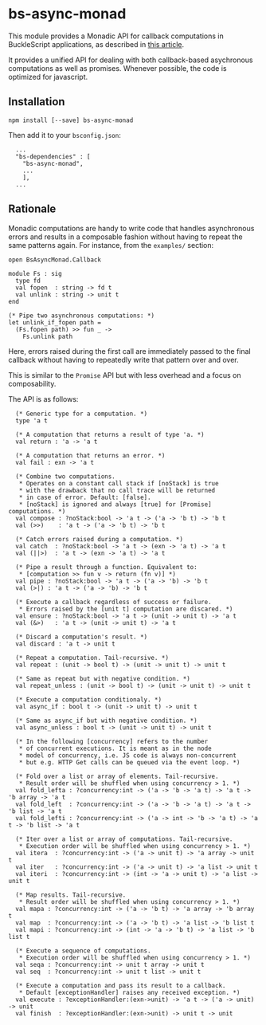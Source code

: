 # bs-async-monad

This module provides a Monadic API for callback computations in BuckleScript applications, as described in [this article](https://medium.com/@romain.beauxis/scalable-and-serverless-media-processing-using-bucklescript-ocaml-and-aws-lambda-api-gateway-4efe39331f33).

It provides a unified API for dealing with both callback-based asychronous computations as well as promises. Whenever possible, the code is optimized for javascript.

## Installation

```
npm install [--save] bs-async-monad
```

Then add it to your `bsconfig.json`:

```
  ...
  "bs-dependencies" : [
    "bs-async-monad",
    ...
    ],
  ...
```

## Rationale

Monadic computations are handy to write code that handles asynchronous errors and results in a composable 
fashion without having to repeat the same patterns again. For instance, from the `examples/` section:
```
open BsAsyncMonad.Callback

module Fs : sig
  type fd
  val fopen  : string -> fd t
  val unlink : string -> unit t
end

(* Pipe two asynchronous computations: *)
let unlink_if_fopen path =
  (Fs.fopen path) >> fun _ ->
    Fs.unlink path
```

Here, errors raised during the first call are immediately passed to the final callback without 
having to repeatedly write that pattern over and over.

This is similar to the `Promise` API but with less overhead and a focus on composability.

The API is as follows:
```
  (* Generic type for a computation. *)
  type 'a t

  (* A computation that returns a result of type 'a. *)
  val return : 'a -> 'a t

  (* A computation that returns an error. *)
  val fail : exn -> 'a t

  (* Combine two computations.
   * Operates on a constant call stack if [noStack] is true
   * with the drawback that no call trace will be returned
   * in case of error. Default: [false].
   * [noStack] is ignored and always [true] for [Promise] computations. *)
  val compose : ?noStack:bool -> 'a t -> ('a -> 'b t) -> 'b t
  val (>>)    : 'a t -> ('a -> 'b t) -> 'b t

  (* Catch errors raised during a computation. *)
  val catch  : ?noStack:bool -> 'a t -> (exn -> 'a t) -> 'a t
  val (||>)  : 'a t -> (exn -> 'a t) -> 'a t

  (* Pipe a result through a function. Equivalent to:
   * [computation >> fun v -> return (fn v)] *)
  val pipe : ?noStack:bool -> 'a t -> ('a -> 'b) -> 'b t
  val (>|) : 'a t -> ('a -> 'b) -> 'b t

  (* Execute a callback regardless of success or failure.
   * Errors raised by the [unit t] computation are discared. *)
  val ensure : ?noStack:bool -> 'a t -> (unit -> unit t) -> 'a t
  val (&>)   : 'a t -> (unit -> unit t) -> 'a t

  (* Discard a computation's result. *)
  val discard : 'a t -> unit t

  (* Repeat a computation. Tail-recursive. *)
  val repeat : (unit -> bool t) -> (unit -> unit t) -> unit t

  (* Same as repeat but with negative condition. *)
  val repeat_unless : (unit -> bool t) -> (unit -> unit t) -> unit t

  (* Execute a computation conditionaly. *)
  val async_if : bool t -> (unit -> unit t) -> unit t

  (* Same as async_if but with negative condition. *)
  val async_unless : bool t -> (unit -> unit t) -> unit t

  (* In the following [concurrency] refers to the number
   * of concurrent executions. It is meant as in the node
   * model of concurrency, i.e. JS code is always non-concurrent
   * but e.g. HTTP Get calls can be queued via the event loop. *)

  (* Fold over a list or array of elements. Tail-recursive.
   * Result order will be shuffled when using concurrency > 1. *)
  val fold_lefta : ?concurrency:int -> ('a -> 'b -> 'a t) -> 'a t -> 'b array -> 'a t
  val fold_left  : ?concurrency:int -> ('a -> 'b -> 'a t) -> 'a t -> 'b list -> 'a t
  val fold_lefti : ?concurrency:int -> ('a -> int -> 'b -> 'a t) -> 'a t -> 'b list -> 'a t

  (* Iter over a list or array of computations. Tail-recursive.
   * Execution order will be shuffled when using concurrency > 1. *)
  val itera  : ?concurrency:int -> ('a -> unit t) -> 'a array -> unit t
  val iter   : ?concurrency:int -> ('a -> unit t) -> 'a list -> unit t
  val iteri  : ?concurrency:int -> (int -> 'a -> unit t) -> 'a list -> unit t

  (* Map results. Tail-recursive.
   * Result order will be shuffled when using concurrency > 1. *)
  val mapa : ?concurrency:int -> ('a -> 'b t) -> 'a array -> 'b array t
  val map  : ?concurrency:int -> ('a -> 'b t) -> 'a list -> 'b list t
  val mapi : ?concurrency:int -> (int -> 'a -> 'b t) -> 'a list -> 'b list t

  (* Execute a sequence of computations.
   * Execution order will be shuffled when using concurrency > 1. *)
  val seqa : ?concurrency:int -> unit t array -> unit t
  val seq  : ?concurrency:int -> unit t list -> unit t

  (* Execute a computation and pass its result to a callback.
   * Default [exceptionHandler] raises any received exception. *)
  val execute : ?exceptionHandler:(exn->unit) -> 'a t -> ('a -> unit) -> unit
  val finish  : ?exceptionHandler:(exn->unit) -> unit t -> unit
```
